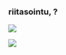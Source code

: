 ### riitasointu, ?
![](https://readme-typing-svg.demolab.com?font=Sono&duration=3500&pause=1000&color=E056FD&vCenter=true&width=435&lines=well%2C+you+found+my+github+page;but+i+don't+use+github...;check+out+my+gitlab+profile)

![](https://komarev.com/ghpvc/?username=seeklay&color=e056fd)
